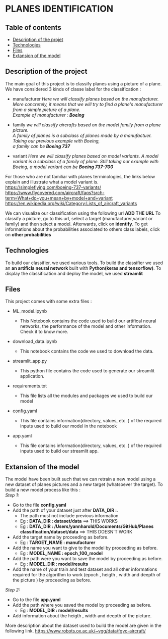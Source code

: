 
# PLANES IDENTIFICATION
## Table of contents
* [Description of the projet](#description)
* [Technologies](#technologies)
* [Files](#files)
* [Extansion of the model](#extansion)



## Description of the project <a name="description"></a>
The main goal of this project is to classify planes using a picture of a plane. \
We have considered 3 kinds of classe label for the classification :  

- manufacturer
*Here we will classify planes based on the manufacturer.\
More concretely, it means that we will try to find a plane's manufacturer from a simple picture of a plane. \
Example of manufacturer : **Boeing***

- family
*we will classify aircrafts based on the model family from a plane picture.\
A family of planes is a subclass of planes made by a manufactuer. Taking our previous example with Boeing,  
a family can be **Boeing 737***



- variant 
*Here we will classify planes based on model variants. A model variant is a subclass of a family of plane. Still taking our example with Boeing, a model variant can be **Boeing 737-700*** 


For those who are not familiar with planes terminologies, the links below explain and illustrate what a model variant is.
https://simpleflying.com/boeing-737-variants/
https://www.flycovered.com/aircraft/faqs?srch-term=What+do+you+mean+by+model+and+variant
https://en.wikipedia.org/wiki/Category:Lists_of_aircraft_variants


We can visualize our classification using the following url **ADD THE URL**
To classify a picture, go to this url, select a target (manufacturer,variant or family) and then select a model. Afterwards, click on **identify**. To get informations about the probabilities associated to others class labels, click on **other probabilities**


## Technologies <a name="technologies"></a>
To build our classifier, we used various tools. To build the classifier we used an **an artificla neural network** built with **Python(keras and tensorflow)**. To display the classification and deploy the model, we used **streamlit** 



## Files <a name="files"></a>
This project comes with some extra files : 
- ML_model.ipynb
    - This Notebook contains the code used to build our artifical neural networks, the performance of the model and other information. Check it to know more.

- download_data.ipynb
    - This notebook contains the code we used to download the data. 

- streamlit_app.py 
    - This python file contains the code used to generate our streamlit application.

- requirements.txt 
    - This file lists all the modules and packages we used to build our model

- config.yaml
    - This file contains information(directory, values, etc. ) of the required inputs used to build our model in the notebook

- app.yaml
    - This file contains information(directory, values, etc. ) of the required inputs used to build our streamlit app.


## Extansion of the model<a name="extansion"></a>
The model have been built such that we can retrain a new model using a new dataset of planes pictures 
and a new target (whatsoever the target). To build a new model process like this : \
*Step 1:*
- Go to the file **config.yaml**
- Add the path of your dataset just after **DATA_DIR :**.
    - The path must not include previous information
    - Eg : **DATA_DIR : dataset/data** ==> THIS WORKS 
    - Eg : **DATA_DIR : /Users/yannharold/Documents/GitHub/Planes classification/dataset/data** ==> THIS DOESN'T WORK
- Add the target name  by proceeding as before.
    - Eg : **TARGET_NAME : manufacturer**
- Add the name you want to give to the model by proceeding as before.
    - Eg : **MODEL_NAME : epoch_100_model**
- Add the path were you want to save the model by proceeding as before.
    - Eg : **MODEL_DIR : model/results**
- Add the name of your train and test dataset and all other informations required for the algorithm to work (epoch , heigth , width and deepth of the picture ) by proceeding as before.

*Step 2:*
- Go to the file **app.yaml**
- Add the path where you saved the model by proceeding as before. 
    - Eg : **MODEL_DIR : model/results**
- Add information about the heigth , width and deepth of the picture.


More description about the dataset used to build the model  are given in the following link.
https://www.robots.ox.ac.uk/~vgg/data/fgvc-aircraft/
